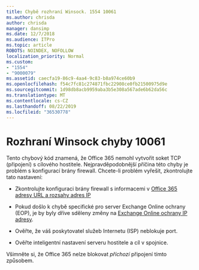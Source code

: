 ```yaml
---
title: Chybě rozhraní Winsock. 1554 10061
ms.author: chrisda
author: chrisda
manager: dansimp
ms.date: 12/7/2018
ms.audience: ITPro
ms.topic: article
ROBOTS: NOINDEX, NOFOLLOW
localization_priority: Normal
ms.custom:
- "1554"
- "9000079"
ms.assetid: caecfa19-86c9-4aa4-9c83-b8a974ce60b9
ms.openlocfilehash: f54c7fc81c274871fbc22908ce0fb21500975d9e
ms.sourcegitcommit: 1d98db8acb9959aba3b5e308a567ade6b62da56c
ms.translationtype: MT
ms.contentlocale: cs-CZ
ms.lasthandoff: 08/22/2019
ms.locfileid: "36530778"
---
```

# <a name="winsock-error-10061"></a>Rozhraní Winsock chyby 10061

Tento chybový kód znamená, že Office 365 nemohl vytvořit soket TCP (připojení) s cílového hostitele. Nejpravděpodobnější příčina této chyby je problém s konfigurací brány firewall. Chcete-li problém vyřešit, zkontrolujte tato nastavení:

- Zkontrolujte konfiguraci brány firewall s informacemi v [Office 365 adresy URL a rozsahy adres IP](https://docs.microsoft.com/office365/enterprise/urls-and-ip-address-ranges)

- Pokud došlo k chybě specifické pro server Exchange Online ochrany (EOP), je by byly dříve sděleny změny na [Exchange Online ochrany IP adresy](https://docs.microsoft.com/office365/SecurityCompliance/eop/exchange-online-protection-ip-addresses).

- Ověřte, že váš poskytovatel služeb Internetu (ISP) neblokuje port.

- Ověřte inteligentní nastavení serveru hostitele a cíl v spojnice.

Všimněte si, že Office 365 nelze blokovat *příchozí* připojení tímto způsobem.
